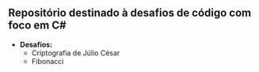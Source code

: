 ## Repositório destinado à desafios de código com foco em C#

* **Desafios:**
    * Criptografia de Júlio César
    * Fibonacci